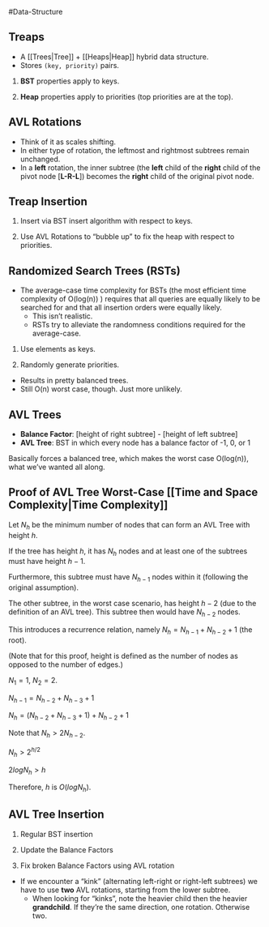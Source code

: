 #Data-Structure 
## Treaps

- A [[Trees|Tree]] + [[Heaps|Heap]] hybrid data structure.
- Stores `(key, priority)` pairs.

1. **BST** properties apply to keys.
    
2. **Heap** properties apply to priorities (top priorities are at the top).
    

## AVL Rotations

- Think of it as scales shifting.
- In either type of rotation, the leftmost and rightmost subtrees remain unchanged.
- In a **left** rotation, the inner subtree (the **left** child of the **right** child of the pivot node [**L-R-L**]) becomes the **right** child of the original pivot node.

## Treap Insertion

1. Insert via BST insert algorithm with respect to keys.
    
2. Use AVL Rotations to “bubble up” to fix the heap with respect to priorities.
    

## Randomized Search Trees (RSTs)

- The average-case time complexity for BSTs (the most efficient time complexity of O(log(n)) ) requires that all queries are equally likely to be searched for and that all insertion orders were equally likely.
    - This isn’t realistic.
    - RSTs try to alleviate the randomness conditions required for the average-case.

1. Use elements as keys.
    
2. Randomly generate priorities.
    

- Results in pretty balanced trees.
- Still O(n) worst case, though. Just more unlikely.

## AVL Trees

- **Balance Factor**: [height of right subtree] - [height of left subtree]
- **AVL Tree**: BST in which every node has a balance factor of -1, 0, or 1

Basically forces a balanced tree, which makes the worst case O(log(n)), what we’ve wanted all along.

## Proof of AVL Tree Worst-Case [[Time and Space Complexity|Time Complexity]]

Let $N_h$ be the minimum number of nodes that can form an AVL Tree with height $h$.

If the tree has height $h$, it has $N_h$ nodes and at least one of the subtrees must have height $h-1$.

Furthermore, this subtree must have $N_{h-1}$ nodes within it (following the original assumption).

The other subtree, in the worst case scenario, has height $h-2$ (due to the definition of an AVL tree). This subtree then would have $N_{h-2}$ nodes.

This introduces a recurrence relation, namely $N_h = N_{h-1} + N_{h-2} + 1$ (the root).

(Note that for this proof, height is defined as the number of nodes as opposed to the number of edges.)

$N_1 = 1$, $N_2 = 2$.

$N_{h-1} = N_{h-2} + N_{h-3} + 1$

$N_h = (N_{h-2} + N_{h-3} + 1) + N_{h-2} + 1$

Note that $N_h > 2N_{h-2}$.

$N_h > 2^{h/2}$

$2logN_h > h$

Therefore, $h$ is $O(logN_h)$.

## AVL Tree Insertion

1. Regular BST insertion
    
2. Update the Balance Factors
    
3. Fix broken Balance Factors using AVL rotation
    

- If we encounter a “kink” (alternating left-right or right-left subtrees) we have to use **two** AVL rotations, starting from the lower subtree.
    - When looking for “kinks”, note the heavier child then the heavier **grandchild**. If they’re the same direction, one rotation. Otherwise two.